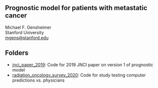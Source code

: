 ## Prognostic model for patients with metastatic cancer

Michael F. Gensheimer  
Stanford University  
mgens@stanford.edu

## Folders

* [jnci\_paper\_2019](jnci_paper_2019): Code for 2019 JNCI paper on version 1 of prognostic model
* [radiation\_oncology\_survey\_2020](radiation_oncology_survey_2020): Code for study testing computer predictions vs. physicians
